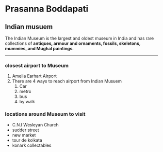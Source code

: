 # Prasanna Boddapati
## Indian musuem 
 The Indian Museum is the largest and oldest museum in India and has rare collections of **antiques, armour and ornaments, fossils, skeletons, mummies, and Mughal paintings**.
 ***
### closest airport to Museum
1. Amelia Earhart Airport
2. There are 4 ways to reach airport from Indian Musuem
    1. Car
    2. metro
    3. bus
    4. by walk
### locations around Museum  to visit
* C.N.I Wesleyan Church
* sudder street
* new market
* tour de kolkata
* konark collectables
